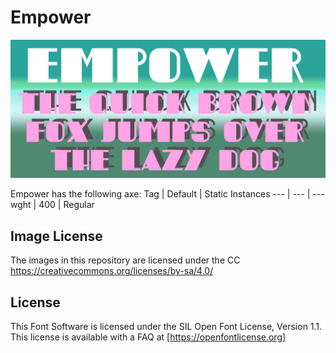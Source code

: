 # Empower

![Image](documents/image1.png)

Empower has the following axe:
  Tag | Default | Static Instances
--- | --- | ---
  wght | 400 | Regular

## Image License
The images in this repository are licensed under the CC https://creativecommons.org/licenses/by-sa/4.0/

## License
This Font Software is licensed under the SIL Open Font License, Version 1.1.
This license is available with a FAQ at [https://openfontlicense.org]


